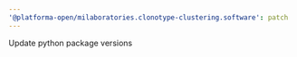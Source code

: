 ```yaml
---
'@platforma-open/milaboratories.clonotype-clustering.software': patch
---
```


Update python package versions
